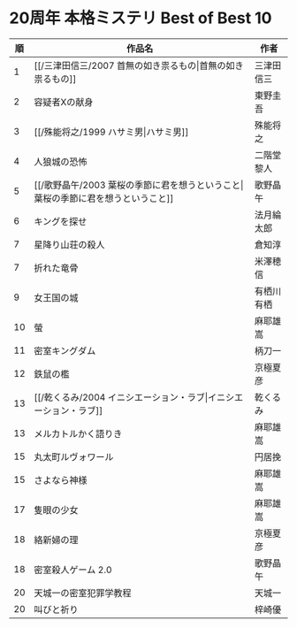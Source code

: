 # 20周年 本格ミステリ Best of Best 10

| 順   | 作品名                                             | 作者    |
| --- | ----------------------------------------------- | ----- |
| 1   | [[/三津田信三/2007 首無の如き祟るもの\|首無の如き祟るもの]]            | 三津田信三 |
| 2   | 容疑者Xの献身                                         | 東野圭吾  |
| 3   | [[/殊能将之/1999 ハサミ男\|ハサミ男]]                       | 殊能将之  |
| 4   | 人狼城の恐怖                                          | 二階堂黎人 |
| 5   | [[/歌野晶午/2003 葉桜の季節に君を想うということ\|葉桜の季節に君を想うということ]] | 歌野晶午  |
| 6   | キングを探せ                                          | 法月綸太郎 |
| 7   | 星降り山荘の殺人                                        | 倉知淳   |
| 7   | 折れた竜骨                                           | 米澤穂信  |
| 9   | 女王国の城                                           | 有栖川有栖 |
| 10  | 螢                                               | 麻耶雄嵩  |
| 11  | 密室キングダム                                         | 柄刀一   |
| 12  | 鉄鼠の檻                                            | 京極夏彦  |
| 13  | [[/乾くるみ/2004 イニシエーション・ラブ\|イニシエーション・ラブ]]         | 乾くるみ  |
| 13  | メルカトルかく語りき                                      | 麻耶雄嵩  |
| 15  | 丸太町ルヴォワール                                       | 円居挽   |
| 15  | さよなら神様                                          | 麻耶雄嵩  |
| 17  | 隻眼の少女                                           | 麻耶雄嵩  |
| 18  | 絡新婦の理                                           | 京極夏彦  |
| 18  | 密室殺人ゲーム 2.0                                     | 歌野晶午  |
| 20  | 天城一の密室犯罪学教程                                     | 天城一   |
| 20  | 叫びと祈り                                           | 梓崎優   |
